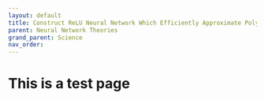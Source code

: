 ```yaml
---
layout: default
title: Construct ReLU Neural Network Which Efficiently Approximate Polynomials (Part 1)
parent: Neural Network Theories
grand_parent: Science
nav_order: 
---
```


# This is a test page